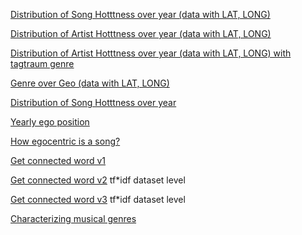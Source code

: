 [Distribution of Song Hotttness over year (data with LAT, LONG)](https://public.tableau.com/profile/chauraph#!/vizhome/Raphael-experiment-20Mar/DistributionofSongHotttnessoveryear)

[Distribution of Artist Hotttness over year (data with LAT, LONG)](https://public.tableau.com/profile/chauraph#!/vizhome/Raphael-experiment-20Mar/DistributionofArtistHotttnessoveryear)

[Distribution of Artist Hotttness over year (data with LAT, LONG) with tagtraum genre](https://public.tableau.com/profile/chauraph#!/vizhome/Raphael-experiment-20Mar/DistributionofSongHotttnessoveryearplusgenretagtraum)

[Genre over Geo (data with LAT, LONG)](https://public.tableau.com/profile/chauraph#!/vizhome/Raphael-experiment-20Mar/GenreOverGeo)

[Distribution of Song Hotttness over year](https://public.tableau.com/profile/chauraph#!/vizhome/Raphael-experiment-20Mar-2/Songhotttnessovertime)

[Yearly ego position](https://public.tableau.com/profile/hugo5726#!/vizhome/Lyricsfirstinfo/Sheet102?publish=yes)

[How egocentric is a song?](https://public.tableau.com/profile/hugo5726#!/vizhome/Lyricsfirstinfo/Dashboard2?publish=yes)

[Get connected word v1](https://public.tableau.com/profile/chauraph#!/vizhome/Raphael-experiment-25Mar3-2/Dashboard1)

[Get connected word v2](https://public.tableau.com/profile/chauraph#!/vizhome/Raphael-experiment-8Apr-2/Dashboard1) tf*idf dataset level

[Get connected word v3](https://public.tableau.com/profile/chauraph#!/vizhome/Raphael-experiment-8Apr-3/Dashboard1) tf*idf dataset level

[Characterizing musical genres](https://public.tableau.com/profile/hugo5726#!/vizhome/Lyricsfirstinfo/Sheet132?publish=yes)
